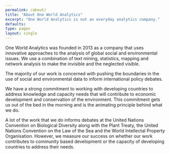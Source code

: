 ```yaml
---
permalink: /about/
title: "About One World Analytics"
excerpt: "One World Analytics is not an everyday analytics company."
defaults:
type: pages
layout: single
---
```


One World Analytics was founded in 2013 as a company that uses innovative approaches to the analysis of global social and environmental issues. We use a combination of text mining, statistics, mapping and network analysis to make the invisible and the neglected visible. 

The majority of our work is concerned with pushing the boundaries in the use of social and environmental data to inform international policy debates. 

We have a strong commitment to working with developing countries to address knowledge and capacity needs that will contribute to economic development and conservation of the environment. This commitment gets us out of the bed in the morning and is the animating principle behind what we do.

A lot of the work that we do informs debates at the United Nations Convention on Biological Diversity along with the Plant Treaty, the United Nations Convention on the Law of the Sea and the World Intellectal Property Organisation. However, we measure our success on whether our work contributes to community based development or the capacity of developing countries to address their needs. 






